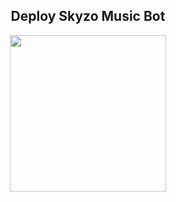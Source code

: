 <h2 align="center">
   Deploy Skyzo Music Bot
</h2>

<p align="center">
<a href="https://dashboard.heroku.com/new?template=https://github.com/ridho17-ind/Sky-Deploy"><img src="https://img.shields.io/badge/Deploy%20To%20Heroku-blueviolet?style=for-the-badge&logo=heroku" width="250""/</a>  


